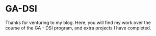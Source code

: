 # GA-DSI

Thanks for venturing to my blog. Here, you will find my work over the course of the GA - DSI program, and extra projects I have completed.